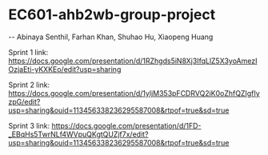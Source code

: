 # EC601-ahb2wb-group-project

-- Abinaya Senthil, Farhan Khan, Shuhao Hu, Xiaopeng Huang

Sprint 1 link:
https://docs.google.com/presentation/d/1RZhgds5iN8Xj3IfqLlZ5X3yoAmezIOzjaEti-yKXKEo/edit?usp=sharing

Sprint 2 link:
https://docs.google.com/presentation/d/1yljM353pFCDRVQ2iK0oZhfQZIgfIyzpG/edit?usp=sharing&ouid=113456338236295587008&rtpof=true&sd=true

Sprint 3 link:
https://docs.google.com/presentation/d/1FD-_EBqHs5TwrNLf4WVpuQKgtQUZjf7x/edit?usp=sharing&ouid=113456338236295587008&rtpof=true&sd=true

